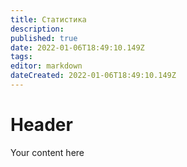 ```yaml
---
title: Статистика
description: 
published: true
date: 2022-01-06T18:49:10.149Z
tags: 
editor: markdown
dateCreated: 2022-01-06T18:49:10.149Z
---
```


# Header
Your content here